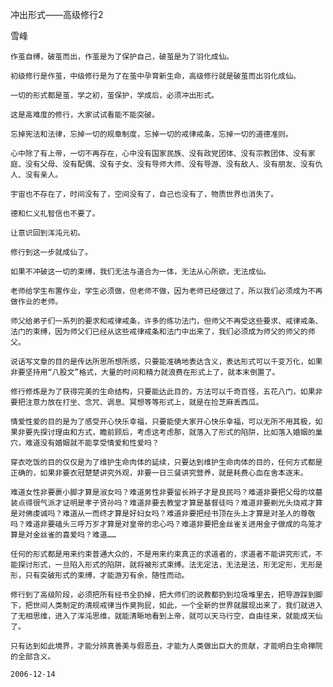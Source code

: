 冲出形式——高级修行2

雪峰


    作茧自缚，破茧而出，作茧是为了保护自己，破茧是为了羽化成仙。

    初级修行是作茧，中级修行是为了在茧中孕育新生命，高级修行就是破茧而出羽化成仙。

    一切的形式都是茧，学之初，茧保护，学成后，必须冲出形式。

    这是高难度的修行，大家试试看能不能突破。

    忘掉宪法和法律，忘掉一切的规章制度，忘掉一切的戒律戒条，忘掉一切的道德准则。

    心中除了有上帝，一切不再存在，心中没有国家民族、没有政党团体、没有宗教团体、没有家庭、没有父母、没有配偶、没有子女、没有导师大师、没有导游、没有敌人、没有朋友、没有仇人、没有亲人。

    宇宙也不存在了，时间没有了，空间没有了，自己也没有了，物质世界也消失了。

    德和仁义礼智信也不要了。

    让意识回到浑沌元初。

    修行到这一步就成仙了。

    如果不冲破这一切的束缚，我们无法与道合为一体，无法从心所欲，无法成仙。

    老师给学生布置作业，学生必须做，但老师不做，因为老师已经做过了，所以我们必须成为不再做作业的老师。

    师父给弟子们一系列的要求和戒律戒条，许多的练功法门，但师父不再受这些要求、戒律戒条、法门的束缚，因为师父们已经从这些戒律戒条和法门中出来了，我们必须成为师父的师父的师父。

    说话写文章的目的是传达所思所想所感，只要能准确地表达含义，表达形式可以千变万化，如果非要坚持用“八股文”格式，大量的时间和精力就浪费在形式上了，就本末倒置了。

    修行修炼是为了获得完美的生命结构，只要能达此目的，方法可以千奇百怪，五花八门，如果非要把注意力放在打坐、念咒、调息、冥想等等形式上，就是在捡芝麻丢西瓜。

    情爱性爱的目的是为了感受开心快乐幸福，只要能使大家开心快乐幸福，可以无所不用其极，如果非要先探讨理由和方式，瞻前顾后，考虑这考虑那，就落入了形式的陷阱，比如落入婚姻的巢穴，难道没有婚姻就不能享受情爱和性爱吗？

    穿衣吃饭的目的仅仅是为了维护生命肉体的延续，只要达到维护生命肉体的目的，任何方式都是正确的，如果非要衣冠楚楚讲究外观，非要一日三餐讲究营养，就是耗费心血在舍本逐末。

    难道女性非要裹小脚才算是淑女吗？难道男性非要留长辫子才是良民吗？难道非要把父母的坟墓装点得很气派才证明是孝子贤孙吗？难道非要去教堂才算是基督徒吗？难道非要剃光头烧戒才算是对佛虔诚吗？难道从一而终才算是好妇女吗？难道非要把经书顶在头上才算是对圣人的尊敬吗？难道非要磕头三呼万岁才算是对皇帝的忠心吗？难道非要把金丝雀关进用金子做成的鸟笼才算是对金丝雀的喜爱吗？难道……

    任何的形式都是用来约束普通大众的，不是用来约束真正的求道者的，求道者不能讲究形式，不能探讨形式，一旦陷入形式的陷阱，就将被形式束缚。法无定法，无法是法，形无定形，无形是形，只有突破形式的束缚，才能游刃有余，随性而动。

    修行到了高级阶段，必须把所有经书全扔掉，把大师们的说教都扔到垃圾堆里去，把导游踩到脚下，把世间人类制定的清规戒律当作臭狗屁，如此，一个全新的世界就展现出来了，我们就进入了无相思维，进入了浑沌思维，就能清晰地看到上帝，就可以天马行空，自由往来，就能成天仙了。

    只有达到如此境界，才能分辨真善美与假恶丑，才能为人类做出巨大的贡献，才能明白生命禅院的全部含义。

    2006-12-14



